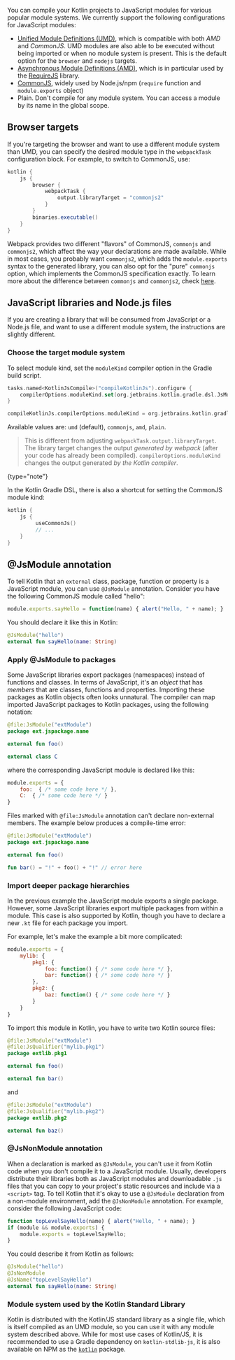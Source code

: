 [//]: # (title: JavaScript modules)

You can compile your Kotlin projects to JavaScript modules for various popular module systems. We currently support the
following configurations for JavaScript modules:

- [Unified Module Definitions (UMD)](https://github.com/umdjs/umd), which is compatible with both *AMD* and *CommonJS*.
    UMD modules are also able to be executed without being imported or when no module system is present. This is the default option for the `browser` and `nodejs` targets.
- [Asynchronous Module Definitions (AMD)](https://github.com/amdjs/amdjs-api/wiki/AMD), which is in particular
   used by the [RequireJS](https://requirejs.org/) library.
- [CommonJS](http://wiki.commonjs.org/wiki/Modules/1.1), widely used by Node.js/npm
   (`require` function and `module.exports` object)
- Plain. Don't compile for any module system. You can access a module by its name in the global scope.

## Browser targets
 
If you're targeting the browser and want to use a different module system than UMD, you can specify the desired module
type in the `webpackTask` configuration block. For example, to switch to CommonJS, use:
 
```groovy
kotlin {
    js {
        browser {
            webpackTask {
                output.libraryTarget = "commonjs2"
            }
        }
        binaries.executable()
    }
}

```

Webpack provides two different "flavors" of CommonJS, `commonjs` and `commonjs2`, which affect the way your declarations
are made available. While in most cases, you probably want `commonjs2`, which adds the `module.exports` syntax to the
generated library, you can also opt for the "pure" `commonjs` option, which implements the CommonJS specification exactly.
To learn more about the difference between `commonjs` and `commonjs2`, check [here](https://github.com/webpack/webpack/issues/1114).

## JavaScript libraries and Node.js files

If you are creating a library that will be consumed from JavaScript or a Node.js file, and want to use a different module
system, the instructions are slightly different.

### Choose the target module system

To select module kind, set the `moduleKind` compiler option in the Gradle build script.

<tabs group="build-script">
<tab title="Kotlin" group-key="kotlin">

```kotlin
tasks.named<KotlinJsCompile>("compileKotlinJs").configure {
    compilerOptions.moduleKind.set(org.jetbrains.kotlin.gradle.dsl.JsModuleKind.MODULE_COMMONJS)
}
```

</tab>
<tab title="Groovy" group-key="groovy">

```groovy
compileKotlinJs.compilerOptions.moduleKind = org.jetbrains.kotlin.gradle.dsl.JsModuleKind.MODULE_COMMONJS
```

</tab>
</tabs>

Available values are: `umd` (default), `commonjs`, `amd`, `plain`.

> This is different from adjusting `webpackTask.output.libraryTarget`. The library target changes the output
> _generated by webpack_ (after your code has already been compiled). `compilerOptions.moduleKind` changes the output generated
> _by the Kotlin compiler_.
>
{type="note"}  

In the Kotlin Gradle DSL, there is also a shortcut for setting the CommonJS module kind:

```kotlin
kotlin {
    js {
         useCommonJs()
         // ...
    }
}
```

## @JsModule annotation

To tell Kotlin that an `external` class, package, function or property is a JavaScript module, you can use `@JsModule`
annotation. Consider you have the following CommonJS module called "hello":

```javascript
module.exports.sayHello = function(name) { alert("Hello, " + name); }
```

You should declare it like this in Kotlin:

```kotlin
@JsModule("hello")
external fun sayHello(name: String)
```

### Apply @JsModule to packages

Some JavaScript libraries export packages (namespaces) instead of functions and classes.
In terms of JavaScript, it's an *object* that has *members* that are classes, functions and properties.
Importing these packages as Kotlin objects often looks unnatural.
The compiler can map imported JavaScript packages to Kotlin packages, using the following notation:

```kotlin
@file:JsModule("extModule")
package ext.jspackage.name

external fun foo()

external class C
```

where the corresponding JavaScript module is declared like this:

```javascript
module.exports = {
    foo:  { /* some code here */ },
    C:  { /* some code here */ }
}
```

Files marked with `@file:JsModule` annotation can't declare non-external members.
The example below produces a compile-time error:

```kotlin
@file:JsModule("extModule")
package ext.jspackage.name

external fun foo()

fun bar() = "!" + foo() + "!" // error here
```

### Import deeper package hierarchies

In the previous example the JavaScript module exports a single package.
However, some JavaScript libraries export multiple packages from within a module.
This case is also supported by Kotlin, though you have to declare a new `.kt` file for each package you import.

For example, let's make the example a bit more complicated:

```javascript
module.exports = {
    mylib: {
        pkg1: {
            foo: function() { /* some code here */ },
            bar: function() { /* some code here */ }
        },
        pkg2: {
            baz: function() { /* some code here */ }
        }
    }
}
```

To import this module in Kotlin, you have to write two Kotlin source files:

```kotlin
@file:JsModule("extModule")
@file:JsQualifier("mylib.pkg1")
package extlib.pkg1

external fun foo()

external fun bar()
```

and

```kotlin
@file:JsModule("extModule")
@file:JsQualifier("mylib.pkg2")
package extlib.pkg2

external fun baz()
```

### @JsNonModule annotation

When a declaration is marked as `@JsModule`, you can't use it from Kotlin code when you don't compile it to a JavaScript module.
Usually, developers distribute their libraries both as JavaScript modules and downloadable `.js` files that you
can copy to your project's static resources and include via a `<script>` tag. To tell Kotlin that it's okay to use a
`@JsModule` declaration from a non-module environment, add the `@JsNonModule` annotation. For example, consider the
following JavaScript code:

```javascript
function topLevelSayHello(name) { alert("Hello, " + name); }
if (module && module.exports) {
    module.exports = topLevelSayHello;
}
```

You could describe it from Kotlin as follows:

```kotlin
@JsModule("hello")
@JsNonModule
@JsName("topLevelSayHello")
external fun sayHello(name: String)
```

### Module system used by the Kotlin Standard Library

Kotlin is distributed with the Kotlin/JS standard library as a single file, which is itself compiled as an UMD module,
so you can use it with any module system described above. While for most use cases of Kotlin/JS, it is recommended to use
a Gradle dependency on `kotlin-stdlib-js`, it is also available on NPM as the [`kotlin`](https://www.npmjs.com/package/kotlin)
package.
